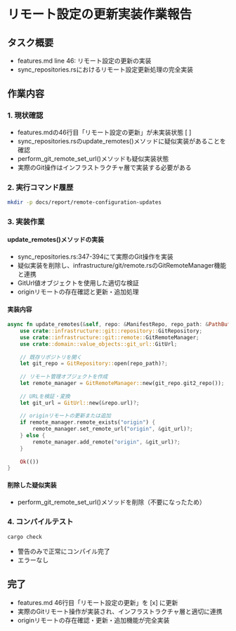 # リモート設定の更新実装作業報告

## タスク概要
- features.md line 46: リモート設定の更新の実装
- sync_repositories.rsにおけるリモート設定更新処理の完全実装

## 作業内容

### 1. 現状確認
- features.mdの46行目「リモート設定の更新」が未実装状態 [ ]
- sync_repositories.rsのupdate_remotes()メソッドに疑似実装があることを確認
- perform_git_remote_set_url()メソッドも疑似実装状態
- 実際のGit操作はインフラストラクチャ層で実装する必要がある

### 2. 実行コマンド履歴
```bash
mkdir -p docs/report/remote-configuration-updates
```

### 3. 実装作業

#### update_remotes()メソッドの実装
- sync_repositories.rs:347-394にて実際のGit操作を実装
- 疑似実装を削除し、infrastructure/git/remote.rsのGitRemoteManager機能と連携
- GitUrl値オブジェクトを使用した適切な検証
- originリモートの存在確認と更新・追加処理

#### 実装内容
```rust
async fn update_remotes(&self, repo: &ManifestRepo, repo_path: &PathBuf) -> Result<(), SyncRepositoriesError> {
    use crate::infrastructure::git::repository::GitRepository;
    use crate::infrastructure::git::remote::GitRemoteManager;
    use crate::domain::value_objects::git_url::GitUrl;
    
    // 既存リポジトリを開く
    let git_repo = GitRepository::open(repo_path)?;
    
    // リモート管理オブジェクトを作成
    let remote_manager = GitRemoteManager::new(git_repo.git2_repo());
    
    // URLを検証・変換
    let git_url = GitUrl::new(&repo.url)?;
    
    // originリモートの更新または追加
    if remote_manager.remote_exists("origin") {
        remote_manager.set_remote_url("origin", &git_url)?;
    } else {
        remote_manager.add_remote("origin", &git_url)?;
    }
    
    Ok(())
}
```

#### 削除した疑似実装
- perform_git_remote_set_url()メソッドを削除（不要になったため）

### 4. コンパイルテスト
```bash
cargo check
```
- 警告のみで正常にコンパイル完了
- エラーなし

## 完了
- features.md 46行目「リモート設定の更新」を [x] に更新
- 実際のGitリモート操作が実装され、インフラストラクチャ層と適切に連携
- originリモートの存在確認・更新・追加機能が完全実装